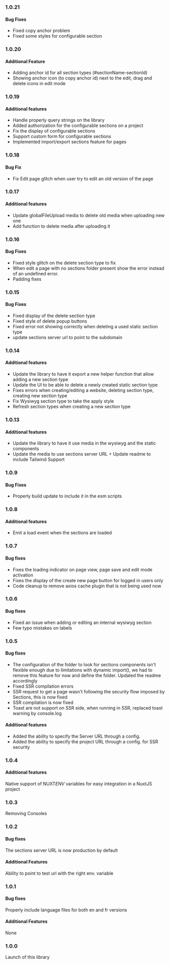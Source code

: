 ### 1.0.21
#### Bug Fixes

- Fixed copy anchor problem
- Fixed some styles for configurable section

### 1.0.20
#### Additional Feature

- Adding anchor id for all section types (#sectionName-sectionId)
- Showing anchor icon (to copy anchor id) next to the edit, drag and delete icons in edit mode

### 1.0.19
#### Additional features

- Handle properly query strings on the library
- Added authorization for the configurable sections on a project
- Fix the display of configurable sections
- Support custom form for configurable sections
- Implemented import/export sections feature for pages

### 1.0.18
#### Bug Fix

- Fix Edit page glitch when user try to edit an old version of the page

### 1.0.17
#### Additional features

- Update globalFileUpload media to delete old media when uploading new one
- Add function to delete media after uploading it

### 1.0.16
#### Bug Fixes

- Fixed style glitch on the delete section type to fix
- When edit a page with no sections folder present show the error instead of an undefined error.
- Padding fixes

### 1.0.15
#### Bug Fixes

- Fixed display of the delete section type
- Fixed style of delete popup buttons
- Fixed error not showing correctly when deleting a used static section type
- update sections server url to point to the subdomain

### 1.0.14
#### Additional features

- Update the library to have it export a new helper function that allow adding a new section type
- Update the UI to be able to delete a newly created static section type 
- Fixes errors when creating/editing a website, deleting section type, creating new section type
- Fix Wysiwyg section type to take the apply style
- Refresh section types when creating a new section type

### 1.0.13 
#### Additional features

- Update the library to have it use media in the wysiwyg and the static components
- Update the media to use sections server URL + Update readme to include Tailwind Support 

### 1.0.9

#### Bug Fixes

- Properly build update to include it in the esm scripts

### 1.0.8

#### Additional features

- Emit a load event when the sections are loaded

### 1.0.7

#### Bug fixes

- Fixes the loading indicator on page view, page save and edit mode activation
- Fixes the display of the create new page button for logged in users only
- Code cleanup to remove axios cache plugin that is not being used now

### 1.0.6

#### Bug fixes

- Fixed an issue when adding or editing an internal wysiwyg section
- Few typo mistakes on labels

### 1.0.5

#### Bug fixes

- The configuration of the folder to look for sections components isn't flexible enough due to limitations with dynamic import(), we had to remove this feature for now and define the folder. Updated the readme accordingly
- Fixed SSR compilation errors
- SSR request to get a page wasn't following the security flow imposed by Sections, this is now fixed
- SSR compilation is now fixed
- Toast are not support on SSR side, when running in SSR, replaced toast warning by console.log

#### Additional features

- Added the ability to specify the Server URL through a config.
- Added the ability to specify the project URL through a config. for SSR security

### 1.0.4

#### Additional features

Native support of NUXT*ENV* variables for easy integration in a NuxtJS project

### 1.0.3

Removing Consoles

### 1.0.2

#### Bug fixes

The sections server URL is now production by default

#### Additional Features

Ability to point to test url with the right env. variable

### 1.0.1

#### Bug fixes

Properly include language files for both en and fr versions

#### Additional Features

None

### 1.0.0

Launch of this library
